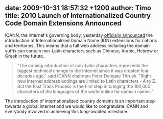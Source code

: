 date: 2009-10-31 18:57:32 +1200
author: Timo
title: 2010 Launch of Internationalized Country Code Domain Extensions Announced
----

ICANN, the internet's governing body, yesterday [officially announced](http://www.icann.org/en/announcements/announcement-30oct09-en.htm) the introduction of Internationalized Domain Name (IDN) extensions for nations and territories. This means that a full web address including the domain suffix can contain non-Latin characters such as Chinese, Arabic, Hebrew or Greek in the future.

> "The coming introduction of non-Latin characters represents the biggest technical change to the Internet since it was created four decades ago," said ICANN chairman Peter Dengate Thrush. "Right now Internet address endings are limited to Latin characters - A to Z. But the Fast Track Process is the first step in bringing the 100,000 characters of the languages of the world online for domain names."

The introduction of internationalized country domains is an important step towards a global internet and we would like to congratulate ICANN and everybody involved in achieving this long-awaited milestone.
